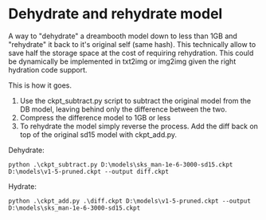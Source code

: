 # Dehydrate and rehydrate model

A way to "dehydrate" a dreambooth model down to less than 1GB and "rehydrate" it back to it's original self (same hash). This technically allow to save half the storage space at the cost of requiring rehydration. This could be dynamically be implemented in txt2img or img2img given the right hydration code support.

This is how it goes.

1. Use the ckpt_subtract.py script to subtract the original model from the DB model, leaving behind only the difference between the two.
2. Compress the difference model to 1GB or less
3. To rehydrate the model simply reverse the process. Add the diff back on top of the original sd15 model with ckpt_add.py.

Dehydrate:

`python .\ckpt_subtract.py D:\models\sks_man-1e-6-3000-sd15.ckpt D:\models\v1-5-pruned.ckpt --output diff.ckpt`

Hydrate:

`python .\ckpt_add.py .\diff.ckpt D:\models\v1-5-pruned.ckpt --output D:\models\sks_man-1e-6-3000-sd15.ckpt`